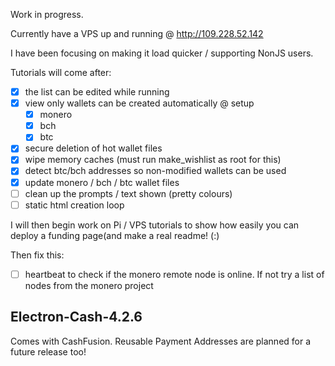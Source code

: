 Work in progress. 

Currently have a VPS up and running @ http://109.228.52.142

I have been focusing on making it load quicker / supporting NonJS users.

Tutorials will come after:    
- [x] the list can be edited while running
- [x] view only wallets can be created automatically @ setup 
    - [x] monero
    - [x] bch
    - [x] btc 
- [x] secure deletion of hot wallet files
- [x] wipe memory caches (must run make_wishlist as root for this)
- [x] detect btc/bch addresses so non-modified wallets can be used
- [x] update monero / bch / btc wallet files
- [ ] clean up the prompts / text shown (pretty colours)
- [ ] static html creation loop

I will then begin work on Pi / VPS tutorials to show how easily you can deploy a funding page(and make a real readme! (:)

Then fix this:
- [ ] heartbeat to check if the monero remote node is online. If not try a list of nodes from the monero project


## Electron-Cash-4.2.6
Comes with CashFusion. Reusable Payment Addresses are planned for a future release too! 
